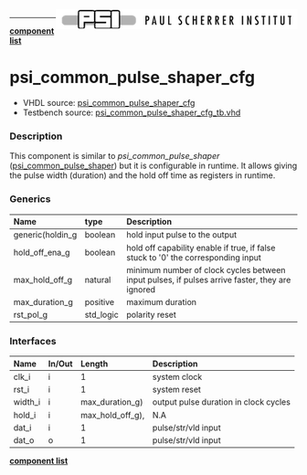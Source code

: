 <img align="right" src="../psi_logo.png">

***

[**component list**](../README.md)

# psi_common_pulse_shaper_cfg
 - VHDL source: [psi_common_pulse_shaper_cfg](../../hdl/psi_common_pulse_shaper_cfg.vhd)
 - Testbench source: [psi_common_pulse_shaper_cfg_tb.vhd](../../testbench/psi_common_pulse_shaper_cfg_tb/psi_common_pulse_shaper_cfg_tb.vhd)

### Description

This component is similar to *psi\_common\_pulse\_shaper* ([psi_common_pulse_shaper](psi_common_pulse_shaper.md)) but it is configurable in runtime. It
allows giving the pulse width (duration) and the hold off time as registers in runtime.

### Generics
| Name             | type      | Description                                                                                    |
|:-----------------|:----------|:-----------------------------------------------------------------------------------------------|
| generic(holdin_g | boolean   | hold input pulse to the output                                                                 |
| hold_off_ena_g   | boolean   | hold off capability enable if true, if false stuck to '0' the corresponding input              |
| max_hold_off_g   | natural   | minimum number of clock cycles between input pulses, if pulses arrive faster, they are ignored |
| max_duration_g   | positive  | maximum duration                                                                                |
| rst_pol_g        | std_logic | polarity reset                                                                                 |

### Interfaces
| Name    | In/Out   | Length           | Description                           |
|:--------|:---------|:-----------------|:--------------------------------------|
| clk_i   | i        | 1                | system clock                          |
| rst_i   | i        | 1                | system reset                          |
| width_i | i        | max_duration_g)  | output pulse duration in clock cycles |
| hold_i  | i        | max_hold_off_g), | N.A                                   |
| dat_i   | i        | 1                | pulse/str/vld input                   |
| dat_o   | o        | 1                | pulse/str/vld input                   |


[**component list**](../README.md)
